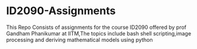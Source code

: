 # ID2090-Assignments
This Repo Consists of assignments for the course ID2090 offered by prof Gandham Phanikumar at IITM,The topics include bash shell scripting,image processing and deriving mathematical models using python
